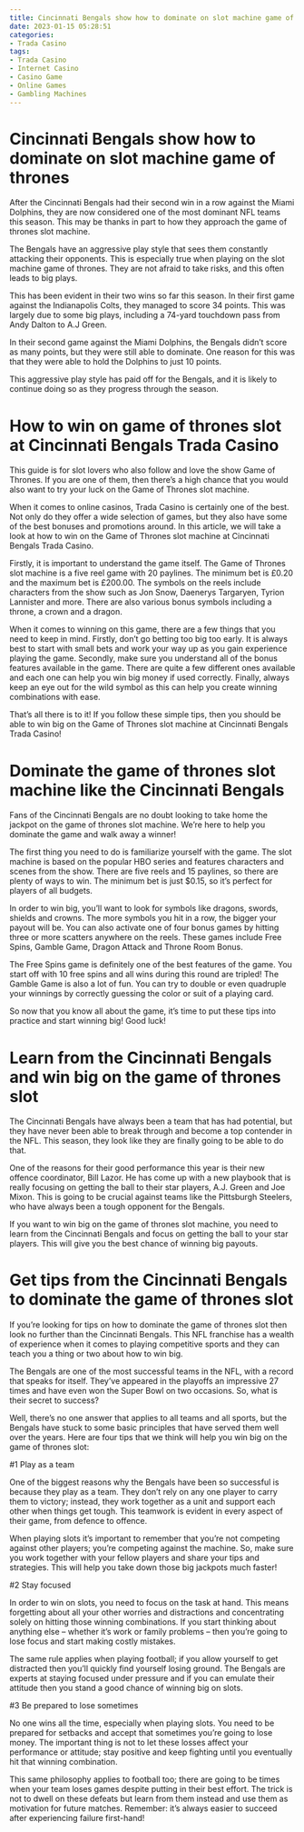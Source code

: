 ```yaml
---
title: Cincinnati Bengals show how to dominate on slot machine game of thrones
date: 2023-01-15 05:28:51
categories:
- Trada Casino
tags:
- Trada Casino
- Internet Casino
- Casino Game
- Online Games
- Gambling Machines
---
```



#  Cincinnati Bengals show how to dominate on slot machine game of thrones

After the Cincinnati Bengals had their second win in a row against the Miami Dolphins, they are now considered one of the most dominant NFL teams this season. This may be thanks in part to how they approach the game of thrones slot machine.

The Bengals have an aggressive play style that sees them constantly attacking their opponents. This is especially true when playing on the slot machine game of thrones. They are not afraid to take risks, and this often leads to big plays.

This has been evident in their two wins so far this season. In their first game against the Indianapolis Colts, they managed to score 34 points. This was largely due to some big plays, including a 74-yard touchdown pass from Andy Dalton to A.J Green.

In their second game against the Miami Dolphins, the Bengals didn’t score as many points, but they were still able to dominate. One reason for this was that they were able to hold the Dolphins to just 10 points.

This aggressive play style has paid off for the Bengals, and it is likely to continue doing so as they progress through the season.

#  How to win on game of thrones slot at Cincinnati Bengals Trada Casino

This guide is for slot lovers who also follow and love the show Game of Thrones. If you are one of them, then there’s a high chance that you would also want to try your luck on the Game of Thrones slot machine.

When it comes to online casinos, Trada Casino is certainly one of the best. Not only do they offer a wide selection of games, but they also have some of the best bonuses and promotions around. In this article, we will take a look at how to win on the Game of Thrones slot machine at Cincinnati Bengals Trada Casino.

Firstly, it is important to understand the game itself. The Game of Thrones slot machine is a five reel game with 20 paylines. The minimum bet is £0.20 and the maximum bet is £200.00. The symbols on the reels include characters from the show such as Jon Snow, Daenerys Targaryen, Tyrion Lannister and more. There are also various bonus symbols including a throne, a crown and a dragon.

When it comes to winning on this game, there are a few things that you need to keep in mind. Firstly, don’t go betting too big too early. It is always best to start with small bets and work your way up as you gain experience playing the game. Secondly, make sure you understand all of the bonus features available in the game. There are quite a few different ones available and each one can help you win big money if used correctly. Finally, always keep an eye out for the wild symbol as this can help you create winning combinations with ease.

That’s all there is to it! If you follow these simple tips, then you should be able to win big on the Game of Thrones slot machine at Cincinnati Bengals Trada Casino!

#  Dominate the game of thrones slot machine like the Cincinnati Bengals

Fans of the Cincinnati Bengals are no doubt looking to take home the jackpot on the game of thrones slot machine. We’re here to help you dominate the game and walk away a winner!

The first thing you need to do is familiarize yourself with the game. The slot machine is based on the popular HBO series and features characters and scenes from the show. There are five reels and 15 paylines, so there are plenty of ways to win. The minimum bet is just $0.15, so it’s perfect for players of all budgets.

In order to win big, you’ll want to look for symbols like dragons, swords, shields and crowns. The more symbols you hit in a row, the bigger your payout will be. You can also activate one of four bonus games by hitting three or more scatters anywhere on the reels. These games include Free Spins, Gamble Game, Dragon Attack and Throne Room Bonus.

The Free Spins game is definitely one of the best features of the game. You start off with 10 free spins and all wins during this round are tripled! The Gamble Game is also a lot of fun. You can try to double or even quadruple your winnings by correctly guessing the color or suit of a playing card.

So now that you know all about the game, it’s time to put these tips into practice and start winning big! Good luck!

#  Learn from the Cincinnati Bengals and win big on the game of thrones slot

The Cincinnati Bengals have always been a team that has had potential, but they have never been able to break through and become a top contender in the NFL. This season, they look like they are finally going to be able to do that.

One of the reasons for their good performance this year is their new offence coordinator, Bill Lazor. He has come up with a new playbook that is really focusing on getting the ball to their star players, A.J. Green and Joe Mixon. This is going to be crucial against teams like the Pittsburgh Steelers, who have always been a tough opponent for the Bengals.

If you want to win big on the game of thrones slot machine, you need to learn from the Cincinnati Bengals and focus on getting the ball to your star players. This will give you the best chance of winning big payouts.

#  Get tips from the Cincinnati Bengals to dominate the game of thrones slot

If you’re looking for tips on how to dominate the game of thrones slot then look no further than the Cincinnati Bengals. This NFL franchise has a wealth of experience when it comes to playing competitive sports and they can teach you a thing or two about how to win big.

The Bengals are one of the most successful teams in the NFL, with a record that speaks for itself. They’ve appeared in the playoffs an impressive 27 times and have even won the Super Bowl on two occasions. So, what is their secret to success?

Well, there’s no one answer that applies to all teams and all sports, but the Bengals have stuck to some basic principles that have served them well over the years. Here are four tips that we think will help you win big on the game of thrones slot:

#1 Play as a team

One of the biggest reasons why the Bengals have been so successful is because they play as a team. They don’t rely on any one player to carry them to victory; instead, they work together as a unit and support each other when things get tough. This teamwork is evident in every aspect of their game, from defence to offence.

When playing slots it’s important to remember that you’re not competing against other players; you’re competing against the machine. So, make sure you work together with your fellow players and share your tips and strategies. This will help you take down those big jackpots much faster!

#2 Stay focused

In order to win on slots, you need to focus on the task at hand. This means forgetting about all your other worries and distractions and concentrating solely on hitting those winning combinations. If you start thinking about anything else – whether it’s work or family problems – then you’re going to lose focus and start making costly mistakes.

The same rule applies when playing football; if you allow yourself to get distracted then you’ll quickly find yourself losing ground. The Bengals are experts at staying focused under pressure and if you can emulate their attitude then you stand a good chance of winning big on slots.

#3 Be prepared to lose sometimes

No one wins all the time, especially when playing slots. You need to be prepared for setbacks and accept that sometimes you’re going to lose money. The important thing is not to let these losses affect your performance or attitude; stay positive and keep fighting until you eventually hit that winning combination.

This same philosophy applies to football too; there are going to be times when your team loses games despite putting in their best effort. The trick is not to dwell on these defeats but learn from them instead and use them as motivation for future matches. Remember: it’s always easier to succeed after experiencing failure first-hand!